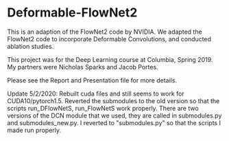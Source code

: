 # Deformable-FlowNet2 

This is an adaption of the FlowNet2 code by NVIDIA. We adapted the FlowNet2 code to incorporate Deformable Convolutions, and conducted ablation studies.

This project was for the Deep Learning course at Columbia, Spring 2019. My partners were Nicholas Sparks and Jacob Portes.

Please see the Report and Presentation file for more details.

Update 5/2/2020: Rebuilt cuda files and still seems to work for CUDA10/pytorch1.5. Reverted the submodules to the old version so that the scripts run_DFlowNetS, run_FlowNetS work properly. There are two versions of the DCN module that we used, they are called in submodules.py and submodules_new.py. I reverted to "submodules.py" so that the scripts I made run properly.
